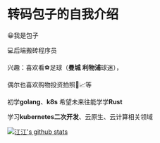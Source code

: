 # 转码包子的自我介绍
:grinning:我是包子 

:computer:后端搬砖程序员

兴趣：喜欢看:soccer:足球（**曼城** **利物浦**球迷），

偶尔也喜欢购物投资拍照:gift::chart_with_upwards_trend:等

初学**golang**、**k8s** 希望未来往能学学**Rust**

学习**kubernetes二次开发**、云原生、云计算相关领域

[![江江's github stats](https://github-readme-stats.vercel.app/api?username=googs1025)](https://github.com/anuraghazra/github-readme-stats)
